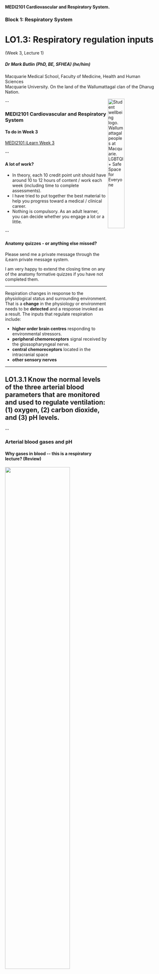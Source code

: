 <!-- .slide: id="MEDI2101Wk3_1" -->
#### MEDI2101 Cardiovascular and Respiratory System.
### Block 1: Respiratory System
# LO1.3: Respiratory regulation inputs
(Week 3, Lecture 1)
##### Dr Mark Butlin (PhD, BE, SFHEA) (he/him)

Macquarie Medical School, Faculty of Medicine, Health and Human Sciences<br>Macquarie University. On the land of the Wallumattagal clan of the Dharug Nation.

<a href="https://students.mq.edu.au/support"><img src="images/mq_support.png" alt="Student wellbeing logo. Wallumattagal peoples at Macquarie. LGBTQI+ Safe Space for Everyone" align="right" width=33%></a>

--
### MEDI2101 Cardiovascular and Respiratory System
#### To do in Week 3

<a href="https://ilearn.mq.edu.au/course/view.php?id=64513#section-8"> MEDI2101 iLearn Week 3</a>

--
###
#### A lot of work?

- In theory, each 10 credit point unit should have around 10 to 12 hours of content / work each week (including time to complete assessments).
- I have tried to put together the best material to help you progress toward a medical / clinical career.
- Nothing is compulsory. As an adult learner, you can decide whether you engage a lot or a little.

--
###
#### Anatomy quizzes - or anything else missed?

Please send me a private message through the iLearn private message system.

I am very happy to extend the closing time on any of the anatomy formative quizzes if you have not completed them.

---

Respiration changes in response to the physiological status and surrounding environment. That is a **change** in the physiology or environment needs to be **detected** and a response invoked as a result. The inputs that regulate respiration include:

- **higher order brain centres** responding to environmental stressors.
- **peripheral chemoreceptors** signal received by the glossopharyngeal nerve.
- **central chemoreceptors** located in the intracranial space
- **other sensory nerves** 

---
## LO1.3.1 Know the normal levels of the three arterial blood parameters that are monitored and used to regulate ventilation: (1) oxygen, (2) carbon dioxide, and (3) pH levels.

--
<!-- .slide: data-auto-animate -->
### Arterial blood gases and pH
#### Why gases in blood -- this is a respiratory lecture? (Review)

<div class="media">
  <div class="picture">
  <img src="images/respiration.png" width="65%">
  </div>
  <div class="description">
  <p>Gas exchange occurs from an area of higher gas partial to pressure to an area of lower gas partial pressure.</p>
  </div>
  <div class="credit">
  <p>Silverthorn, D.U. Human Physiology: An Integrated Approach, 8th Ed. 2019</p>
  </div>
</div>

--
<!-- .slide: data-auto-animate -->
### Arterial blood gases and pH
#### Why gases in blood -- this is a respiratory lecture? (Review)

Partial pressures of oxygen and carbon dioxide in the body.


<table>
  <tr>
    <th></th>
    <th> alveoli </th>
    <th></th>
    <th> venous blood </th>
    <th> arterial blood </th>
    <th></th>
    <th> tissue cells </th>
    <th></th>
    <th> venous blood </th></tr>
  <tr>
    <td> P$_{O_2}$ (%) </td>
    <td> 100 </td>
    <td>$\longrightarrow$</td>
    <td> 40 </td>
    <td> 85 - 100 </td>
    <td>$\longrightarrow$</td>
    <td> 10 - 30 </td>
    <td></td>
    <td> 40 </td></tr>
  <tr>
    <td> P$_{CO_2}$ (%) </td>
    <td> 40 </td>
    <td>$\longleftarrow$</td>
    <td> 46 </td>
    <td> 35 - 45 </td>
    <td> </td>
    <td> 50 </td>
    <td> $\longrightarrow$ </td>
    <td> 46 </td></tr>
  <tr>
    <td> </td>
    <td> </td>
    <td> </td>
    <td> $\downarrow$ </td>
    <td> $\downarrow$ </td>
    <td> </td>
    <td> $\downarrow$ </td>
    <td> </td>
    <td> $\downarrow$ </td></tr>
  <tr>
    <td> pH </td>
    <td>  </td>
    <td> </td>
    <td> 7.37 </td>
    <td> 7.38 - 7.42 </td>
    <td></td>
    <td> 7.34 </td>
    <td></td>
    <td> 7.37</td>
  </tr>
</table>

Concentration of carbon dioxide effects fluid pH.

--
<!-- .slide: data-auto-animate -->
### Arterial blood gases and pH
#### Carbon dioxide in blood

Dissolving of carbon dioxide in blood (water):

\begin{equation}
  \mathrm{CO}_2 + \mathrm{H}_2\mathrm{O} \overset{\mathrm{carbonic~anhydrase}}{\longrightarrow} \mathrm{H}_2\mathrm{CO}_3 \longrightarrow \mathrm{H}^+ + \mathrm{HCO}_3^-
\end{equation}

<p class="fragment">carbon dioxide + water $\longrightarrow$ carbonic acid $\longrightarrow$ hydrogen ions + bicarbonate ions</p>

--
<!-- .slide: data-auto-animate -->
### Arterial blood gases and pH
#### Carbon dioxide in blood
Carriage of carbon dioxide by haemoglobin:

$\mathrm{CO}_2 + \mathrm{Hb} \longleftrightarrow \mathrm{HbCO}_2$

carbon dioxide + haemoglobin $\\longleftrightarrow$ carbaminohaemoglobin

--
<!-- .slide: data-auto-animate -->
### Arterial blood gases and pH
#### Oxygen in blood

Oxygen is carried in two ways in the blood:

1. bound to haemoglobin
1. dissolved in plasma

--
<!-- .slide: data-auto-animate -->
### Arterial blood gases and pH
####
We have established that:
- oxygen is important for cellular respiration
- carbon dioxide is a by-product of cellular respiration and needs to be removed
- carbon dioxide decreases pH<sup>1</sup>

Effective functioning of body processes require rather narrow ranges of these parameters, <em>especially pH</em>.

<p>&nbsp</p>
<p class="citation"><sup>1</sup> We will not go into the chemistry in this unit. This is covered in more details in the renal unit. If you are a chemistry lover, see Chapter 31 of the Guyton and Hall textbook.</p>

--
<!-- .slide: data-auto-animate -->
### Arterial blood gases and pH
#### Normal ranges of arterial blood gases, pH and bicarbonate

<table>
  <tr>
    <th> arterial blood </th>
    <th> <span style="color:red">low</span>     </th>
    <th> <span style="color:green">normal</span>   </th>
    <th> <span style="color:red">high</span> </th>
  </tr>
  <tr>
    <td> paO<sub>2</sub>       </td>
    <td> <span style="color:red">< 80 mmHg</sub></span>  </td>
    <td> <span style="color:green">80 -- 100 mmHg</span></td>
    <td> <span style="color:red">> 100 mmHg</span></td>
  </tr>
  <tr>
    <td> O<sub>2</sub> saturation </td>
    <td> <span style="color:red">< 95 %</span> </td>
    <td> <span style="color:green">95 - 99 %</span>  </td>
    <td> N/A </td>
  </tr>
  <tr>
    <td> paCO<sub>2</sub>      </td>
    <td> <span style="color:red">< 35 mmHg</span> </td>
    <td> <span style="color:green">35 - 45 mmHg</span></td>
    <td> <span style="color:red">> 45 mmHg</span> </td>
  </tr>
  <tr>
    <td> pH             </td>
    <td> <span style="color:red">< 7.35 (acidosis)</span>      </td>
    <td> <span style="color:green">7.35 - 7.45</span> </td>
    <td> <span style="color:red">> 7.45 (alkalosis)</span> </td>
  </tr>
  <tr>
    <td> HCO<sub>3</sub><sup>-</sup>      </td>
    <td> <span style="color:red">< 22 mEq/L</span> </td>
    <td> <span style="color:green">22 - 26 mEq/L</span>   </td>
    <td> <span style="color:red">> 26 mEq/L</span> </td>
  </tr>
</table>

<p class="fragment">Acidosis and alkalosis can each be subclassified as respiratory or metabolic in origin.<br>This is the subject of the on-line module this week.</p>

<p class="fragment">If blood oxygen, carbon dioxide, and pH is pathological when outside a normal range, there must be sensors in the body that detect abnormalities to feedback to the respiratory and cardiovascular system to bring these gases / pH back into the normal range.</p>

---
## LO1.3.2 Identify that central and peripheral chemoreceptors monitor carbon dioxide and oxygen levels to regulate breathing

--
<!-- .slide: data-auto-animate -->
### Chemoreceptor input to the respiratory centre
#### 

**Note:** In the context of this learning outcome we are discussing chemoreceptor feedback to breathing regulation.

**Chemoreceptors also feedback to the cardiovascular centres of the brain.** More on this in Week 6.

--
<!-- .slide: data-auto-animate -->
### Chemoreceptor input to the respiratory centre
####  Peripheral chemoreceptors

<figure>
  <img src="images/PeripheralChemoreceptors.png" alt="" width="30%">
  <figcaption>
Peripheral chemoreceptors are located in the carotid and aortic bodies.
<ul class="fragment">
<li> Fed by a small artery branching off the aorta (or carotid artery).</li>
<li> Each minute, the carotid (or aortic) body receives twenty times its own weight in arterial blood supply.</li>
<li> Therefore, they are chemosensing <em>arterial</em>, not venous blood.</li>
</ul>
<div class="fragment">
<p>Peripheral chemoreceptors are sensitive to:</p>
<ul>
<li> oxygen</li>
<li> carbon dioxide</li>
<li> hydrogen ions</li>
</ul>
</div>
  </figcaption>
</figure>
<p class="citation">Guyton and Hall Textbook of Medical Physiology</p>

--
<!-- .slide: data-auto-animate -->
### Chemoreceptor input to the respiratory centre
#### Peripheral chemoreceptors

<div class="media">
  <div class="picture">
  <img src="images/PeripheralChemreceptorOxygenSesnsitivity.png" width="100%">
  </div>
  <div class="description">
  <p>The ventilatory response to oxygen sensing in the peripheral chemoreceptors is only modified slightly for oxygen in the range of normal arterial PO<sub>2</sub>, and greatly for PO<sub>2</sub> below that.</p>
<p> For high PO<sub>2</sub> there is very little ventilatory response.</p>
  </div>
  <div class="credit">
  <p>Modified from Guyton and Hall Textbook of Medical Physiology</p>
  </div>
</div>

--
<!-- .slide: data-auto-animate -->
### Chemoreceptor input to the respiratory centre
#### Peripheral chemoreceptors

<figure>
  <img data-id="PCC" src="images/PeripheralChemreceptorCarbondioxide1.png" alt="" width="35%">
  <figcaption>
<p>Sensitive to change in arterial blood CO<sub>2</sub>
  </figcaption>
</figure>
<p class="citation">Guyton and Hall Textbook of Medical Physiology</p>

--
<!-- .slide: data-auto-animate -->
### Chemoreceptor input to the respiratory centre
#### Peripheral chemoreceptors

<figure>
  <img data-id="PCC" src="images/PeripheralChemreceptorCarbondioxide2.png" alt="" width="35%">
  <figcaption>
<p>Sensitive to change in arterial blood CO<sub>2</sub>
<p>Lower arterial pO<sub>2</sub> increases peripheral chemoreceptor sensitivity to pCO<sub>2</sub> 
  </figcaption>
</figure>
<p class="citation">Guyton and Hall Textbook of Medical Physiology</p>

--
<!-- .slide: data-auto-animate -->
### Chemoreceptor input to the respiratory centre
#### Peripheral chemoreceptors

<figure>
  <img data-id="PCC" src="images/PeripheralChemreceptorCarbondioxide3.png" alt="" width="35%">
  <figcaption>
<p>Sensitive to change in arterial blood pCO<sub>2</sub>
<p>Lower arterial pO<sub>2</sub> increases peripheral chemoreceptor sensitivity to pCO<sub>2</sub> 
<p>Decreased pH (pH lowered by increased CO<sub>2</sub> and the bicarbonate reaction) increases sensitivity to pCO<sub>2</sub> (leftward shift in curve)</p>
<p class="fragment">Respiratory sensitivity of peripheral chemoreceptors to pCO<sub>2</sub> is 7$\times$ greater and 5$\times$ more rapid than central chemoreceptors.</p>
  </figcaption>
</figure>
<p class="citation">Guyton and Hall Textbook of Medical Physiology</p>

--
<!-- .slide: data-auto-animate -->
### Chemoreceptor input to the respiratory centre
#### Central chemoreceptors

Centres in the brain that regulate breathing, in addition to receiving signals from the peripheral chemoreceptors, are *directly* chemosensitive.

-  Highly sensitive to H<sup>+</sup> concentration
   -  However, H<sup>+</sup> ions do not readily cross the blood-brain barrier
   -  Therefore, changes in blood H<sup>+</sup> concentration have little effect on central chemoreceptors
-  Not directly sensitive to CO<sub>2</sub> concentration
-  Not particular sensitive to O<sub>2</sub> concentration

--
<!-- .slide: data-background="#111111" -->
<p style="color:white;font-size:1.5em">Then how do the central chemoreceptors modify ventilation in response to partial pressures of blood gases?</p>

--
<!-- .slide: data-auto-animate -->
### Chemoreceptor input to the respiratory centre
#### Central chemoreceptors

\begin{equation}
  \mathrm{CO}\_2 + \mathrm{H}\_2\mathrm{O} \overset{\mathrm{carbonic~anhydrase}}{\longrightarrow} \mathrm{H}\_2\mathrm{CO}\_3 \longrightarrow \mathrm{H}^+ + \mathrm{HCO}_3^-
\end{equation}

carbon dioxide + water $\longrightarrow$ carbonic acid $\longrightarrow$ hydrogen ions + bicarbonate ions

-  CO<sub>2</sub> easily passes through the blood-brain barrier (unlike H<sup>+</sup>)
-  Therefore, when blood CO<sub>2</sub> rises, so does cerebrospinal fluid CO<sub>2</sub>.
-  Cerebrospinal fluid CO<sub>2</sub> is converted to HCO<sub>3</sub><sup>-</sup> and H<sup>+</sup>.
-  The central chemoreceptors, which are highly sensitive to H<sup>+</sup>, sense the cerebrospinal fluid H<sup>+</sup>.

--
<!-- .slide: data-background="#111111" -->
<p style="color:white;font-size:1.5em">Central chemoreceptors are, therefore, highly sensitive to blood CO<sub>2</sub>, but not blood H<sup>+</sup>.</p>

--
<!-- .slide: data-background-image="images/fishtankheater.jpg" data-background-opacity="0.6" -->
### Chemoreceptor input to the respiratory centre
####
<div class="r-stack">
<img class="fragment" src="images/negative_feedback_heater.svg" width="50%">
<img class="fragment" src="images/negative_feedback_oxygen.svg" width="50%">
</div>

<aside class="notes">
The chemosensing pathway provides a negative feedback loop for changes in oxygen, carbon dioxide, and H<sup>+</sup> in blood by sensing these parameters, the feedback leading to a change in ventilation and an opposite change in that parameter. The figure gives the example of blood oxygen. A drop in blood oxygen would be detected by chemosensors, the signal fed to the respiratory centre, where the somatic neuronal output increases respiratory rate and tidal volume, increasing the partial pressure of O<sub>2</sub> in the alveoli, and therefore more oxygen will diffuse into blood (opposing the initial drop in blood oxygen).
</aside>

---
## LO1.3.3 Understand the receptors and reflexes affecting respiratory centres: stretch (Hering-Breuer); juxtacapillary; irritant; proprioceptors; thermoreceptors; pain; cough and sneezing; deglutation.

--
### Reflex inputs to the respiratory centre
####

**reflex**

The sum total of any particular involuntary activity.

<p class="citation">Dorland's Illustrated Medical Dictionary, 29th Ed.</p>

--
<!-- .slide: data-background="#111111" -->
<p style="color:white;font-size:1.5em">What are some reflexes that would influence breathing / ventilation?</p>

--
<!-- .slide: data-auto-animate -->
### Reflex inputs to the respiratory centre
#### Hering-Breuer reflex

-  **Stretch receptors** are located in the bronchi and bronchioles.
-  At high levels of stretch, they communicate to the central respiratory centre via the vagi to **cease inspiration**.
-  **Only activated during hyperinflation** (tidal volume > 3$\times$ normal tidal volume).

--
<!-- .slide: data-auto-animate -->
### Reflex inputs to the respiratory centre
#### Apnoea

The cessation of breathing for a period of time. 

Apnoea can be:

- **centrally caused** loss of pacing signal from respiratory centre;
- **physically caused** relaxation of the soft palate occluding the airway; or
- **a reflex response via the juxtacapillary ("J") receptors** in wall alveoli, in contact with capillaries and can produce apnoea. Stimulated by:
  -  pulmonary congestion
  -  pneumonia
  -  exogenous/endogenous chemicals (histamine, serotonin)

<p class="fragment">After cessation of apnoea, there is usually a reflex response of increased breathing rate / tidal volume, as blood oxygen would have depleted and carbon dioxide increased, stimulating the chemoreceptors.</p>

--
<!-- .slide: data-auto-animate -->
### Reflex inputs to the respiratory centre
#### Increased ventilation

<p>Occurs under a number of scenarios. There are at least four different receptors that can increase minute ventilation, and may lead to hyperventilation:</p>
<ul>
  <li> irritant receptors</li>
  <li> proprioceptors</li>
  <li> metaboreceptors</li>
  <li> thermoreceptors</li>
  <li> pain receptors</li>
</ul>

<div class="fragment">
<p><b>Note:</b> Some of these mechanisms may lead to hyperventilation, but not all increases in respiratory rate and/or tidal volume are hyperventilation.</p>

<p><b>Hyperventilation:</b> An abnormally high rate and/or depth of breathing, <b>resulting in loss of blood CO<sub>2</sub>.  Hyperventilation is <em>not</em> simply a fast breathing rate.</b></p>
</div>

--
<!-- .slide: data-auto-animate data-background-image="images/bleach.jpg" -->
### Reflex inputs to the respiratory centre
#### Increased ventilation - irritant receptors

**Irritant receptors in the lungs** stimulated by harmful chemicals (e.g. ammonia, sulphur dioxide).

Irritant receptor stimulation results in reflex hyperventilation and bronchospasm, reducing likelihood of harmful chemicals entering the alveoli.

--
<!-- .slide: data-auto-animate data-background-image="images/Sprinter_at_starting_block.jpg" -->
### Reflex inputs to the respiratory centre
#### Increased ventilation - proprioceptors

**Proprioceptors** (provide sense of position) in joints, muscles, tendons when stimulated also cause hyperventilation.

Immediately activated with dynamic exercise, causing increased breathing rate/volume even before increased oxygen demand.

--
<!-- .slide: data-auto-animate data-background-image="images/Sprinter_at_starting_block.jpg" -->
### Reflex inputs to the respiratory centre
#### Increased ventilation - metaboreceptors

**Metaboreceptors** are peripheral nerve endings that respond to metabolites such as CO<sub>2</sub>, H<sup>+</sup>, lactate. Primarily in skeletal muscle.

<p class="fragment">These are different to chemoreceptors (located in the carotid bifurcation, aortic arch, and vasomotor centre of the brain) in that they are not sensing circulating blood gasses/H<sup>+</sup> but the local metabolite concentrations in the muscle.</p>

--
<!-- .slide: data-auto-animate data-background-image="images/snow.jpg" -->
### Reflex inputs to the respiratory centre
#### Increased ventilation - thermoreceptors 

**Thermoreceptors**, mostly cutaneous, responding to body temperature outside of the normal range. Both increased *and* decreased body temperature can cause increased ventilation.

--
<!-- .slide: data-auto-animate -->
### Reflex inputs to the respiratory centre
#### Increased ventilation - pain receptors

**Pain receptors** also signal to the respiratory centre.

Also can cause a hyperventillatory response.

<img src="images/Childrens_pain_scale.jpg" width="66%">

<p class="citation">Robert Weis, <a href="https://commons.wikimedia.org/wiki/File:Children%27s_pain_scale.JPG">https://commons.wikimedia.org/wiki/File:Children%27s_pain_scale.JPG</a></p>

--
<!-- .slide: data-auto-animate -->
### Reflex inputs to the respiratory centre
#### Cough reflex
-  Protective reflex caused by irritation of parts of the respiratory tract beyond nose like larynx, trachea and bronchi.
-  Communicated by vagal nerve.
-  Cough begins with deep inspiration followed by forceful expiration with closed glottis.
-  Intrapleural pressure rises above 100 mmHg.
-  Then, glottis is suddenly opened with explosive outflow of air at a high velocity (up to 160 km/hr) so the irritants may be expelled out of the respiratory tract.

--
<!-- .slide: data-auto-animate data-background-image="images/sneeze.jpg" -->
<h3 style="color:white">Reflex inputs to the respiratory centre</h3>
<h4 style="color:white"> Sneeze reflex</h4>

<p style="color:white">Similar reflex to a cough, but initiated by irritation of the nasal mucus membrane.</p>

--
<!-- .slide: data-auto-animate -->
### Reflex inputs to the respiratory centre
#### Deglutation reflex

<figure>
  <video data-autoplay data-src="images/MySwallowStudy.mp4" width="40%"></video>
  <figcaption>
<ul>
  <li> During swallowing of the food, respiration is arrested.</li>
  <li> This is a type of apnoea (aka swallowing apnoea or deglutation apnoea).</li>
  <li> Prevents entry of the food particles into the respiratory tract.</li>
  <li> During the swallow, the hyoid bone can be seen elevating, and the epiglottis closing as a result.</li>
</ul>
  </figcaption>
</figure>

<p class="citation"><a href="https://www.youtube.com/watch?v=Ri8bBhw9msQ">https://www.youtube.com/watch?v=Ri8bBhw9msQ</a></p>

--
<!-- .slide: data-auto-animate -->
### Reflex inputs to the respiratory centre
#### Respiratory receptors and reflexes: summary

<table>
  <tr>
    <th> receptor </th>
    <th> located </th>
    <th> senses </th>
    <th> reflex </th>
  </tr><tr>
    <td> <b>central chemoreceptors</b> </td>
    <td> central (brain) </td>
    <td> blood O<sub>2</sub>, CO<sub>2</sub> </td>
    <td> alters minute ventilation</td>
  </tr><tr>
    <td> <b>peripheral chemoreceptors</b>        </td>
    <td> peripheral (carotid/aorta) </td>
    <td> blood O<sub>2</sub>, CO<sub>2</sub>, H<sup>+</sup> </td>
    <td> alters minute ventilation</td>
  </tr><tr>
    <td> <b>juxtacapillary receptors</b> </td>
    <td> alveoli                 </td>
    <td> congestion         </td>
    <td> apnoea</td>
  </tr><tr>
    <td> <b>lung irritant receptors</b>  </td>
    <td> respiratory epithelium  </td>
    <td> airborne irritants </td>
    <td> cough, sneeze</td>
  </tr><tr>
    <td> <b>pain receptors</b> </td>
    <td> skin, some internal tissue </td>
    <td> pain               </td>
    <td> increased minute ventilation </td>
  </tr><tr>
    <td> <b>proprioceptors</b> </td>
    <td> throughout body            </td>
    <td> movement           </td>
    <td> increased minute ventilation</td>
  </tr><tr>
    <td> <b>metaboreceptors</b> </td>
    <td> primarily skeletal muscle </td>
    <td> metabolite concentration </td>
    <td> increased minute ventilation</td>
  </tr><tr>
    <td> <b>stretch receptors</b> </td>
    <td> bronchi/bronchioles        </td>
    <td> hyperinflation     </td>
    <td> Hering-Breuer</td>
  </tr><tr>
    <td> <b>thermoreceptors</b>       </td>
    <td> immediately under skin     </td>
    <td> temperature        </td>
    <td> alters minute ventilation</td>
  </tr><tr>
    <td> <b>touch receptors</b> </td>
    <td> pharynx </td>
    <td> food </td>
</td>
  </tr>
</table>

--
<!-- .slide: data-auto-animate -->
### Reflex inputs to the respiratory centre
#### Respiratory receptors and reflexes: summary

<table>
  <tr>
    <th> reflex          </th>
    <th> receptor </th>
    <th> action </th>
  </tr><tr>
    <td> cough           </td>
    <td> respiratory irritant receptors </td>
    <td> increased intrathoracic pressure and release</td>
  </tr><tr>
    <td> sneeze       </td>
    <td> respiratory irritant receptors </td>
    <td>  increased intrathoracic pressure and release</td>
  </tr><tr>
    <td> deglutation  </td>
    <td> pharynx touch receptors </td>
    <td> apnoea</td>
  </tr><tr>
    <td> Hering-Breuer </td>
    <td> bronchi/bronchiole stretch receptors </td>
    <td> cessation of inspiration </td>
  </tr><tr>
    <td>hyperventilation* </td>
    <td> lung irritant; proprioceptors; thermoreceptors; pain receptors </td>
    <td> increased minute ventilation </td>
  </tr>
<table>
<p>&nbsp</p>
<p class="citation">*These receptors may only cause increased breathing rate / volume. Hyperventilation would only occur in the more extreme cases, with continued hyperventilation reducing lung pCO<sub>2</sub>, causing hypocapnia - a low pCO<sub>2</sub> in blood.</p>
--
<!-- .slide: data-auto-animate -->
### Reflex inputs to the respiratory centre
#### Respiratory receptors and reflexes: summary

<img src="images/respiratory_control.svg" width="100%"></img>


<p class="citation">Created for MEDI2101</p>